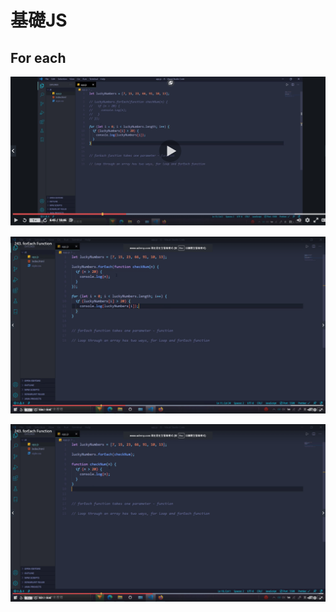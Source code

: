 # 基礎JS

## For each

![](.gitbook/assets/image%20%28248%29.png)

![](.gitbook/assets/image%20%28249%29.png)

![](.gitbook/assets/image%20%28247%29.png)

